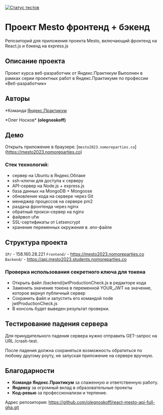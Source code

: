 [![Статус тестов](../../actions/workflows/tests.yml/badge.svg)](../../actions/workflows/tests.yml)

# Проект Mesto фронтенд + бэкенд

Репозиторий для приложения проекта Mesto, включающий фронтенд на React.js и бэкенд на express.js

## Описание проекта

Проект курса веб-разработчик от Яндекс.Практикум
Выполнен в рамках серии проектных работ в Яндекс.Практикуме по профессии «Веб-разработчик»

## Авторы

*Команда [Яндекс.Практикум](https://practicum.yandex.ru/web/)

*Олег Носков\* **(olegnoskoff)**

## Демо
Открыть приложение в браузере: [`mesto2023.nomoreparties.co`] (https://mesto2023.nomoreparties.co)

### Стек технологий:

* сервер на Ubuntu в Яндекс.Облаке
* ssh-ключи для доступа к серверу
* API-сервер на Node.js + express.js
* база данных на MongoDB + Mongoose
* обновление кода на сервере через Git
* менеджер процессов на сервере pm2
* раздача фронтенда через nginx
* обратный прокси-сервер на nginx
* файрвол ufw
* SSL-сертификаты от Letsencrypt
* хранение переменных окружения в .env-файле

## Структура проекта

`IP/` - 158.160.28.221
`Frontend/` - https://mesto2023.nomoreparties.co
`Backend/` - https://api.mesto2023.students.nomoreparties.co

### Проверка использования секретного ключа для токена

* Открыть файл /backend/jwtProductionCheck.js в редакторе кода
* Заменить значение токена в переменной YOUR_JWT на значение, которое вернул публичный сервер
* Сохранить файл и запустить его командой node jwtProductionCheck.js
* В консоль будет выведен результат проверки.

## Тестирование падения сервера

Для принудительного падения сервера нужно отправить GET-запрос на URL /crash-test.

После падения должна сохраняться возможность обратиться по любому другому роуту, не запуская приложение на сервере вручную.

## Благодарности

- **Команде Яндекс.Практикум** за слаженную и ответственную работу.
- **Яндексу** за огромный вклад в образовательные проекты
- **Код-ревью** за профессионализм и терпение.

Адрес репозитория: https://github.com/olegnoskoff/react-mesto-api-full-gha.git
